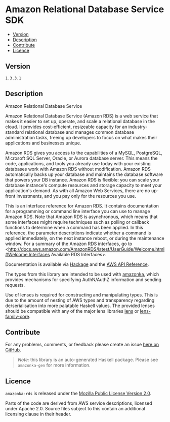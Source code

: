 # Amazon Relational Database Service SDK

* [Version](#version)
* [Description](#description)
* [Contribute](#contribute)
* [Licence](#licence)


## Version

`1.3.3.1`


## Description

Amazon Relational Database Service

Amazon Relational Database Service (Amazon RDS) is a web service that
makes it easier to set up, operate, and scale a relational database in
the cloud. It provides cost-efficient, resizeable capacity for an
industry-standard relational database and manages common database
administration tasks, freeing up developers to focus on what makes their
applications and businesses unique.

Amazon RDS gives you access to the capabilities of a MySQL, PostgreSQL,
Microsoft SQL Server, Oracle, or Aurora database server. This means the
code, applications, and tools you already use today with your existing
databases work with Amazon RDS without modification. Amazon RDS
automatically backs up your database and maintains the database software
that powers your DB instance. Amazon RDS is flexible: you can scale your
database instance\'s compute resources and storage capacity to meet your
application\'s demand. As with all Amazon Web Services, there are no
up-front investments, and you pay only for the resources you use.

This is an interface reference for Amazon RDS. It contains documentation
for a programming or command line interface you can use to manage Amazon
RDS. Note that Amazon RDS is asynchronous, which means that some
interfaces might require techniques such as polling or callback
functions to determine when a command has been applied. In this
reference, the parameter descriptions indicate whether a command is
applied immediately, on the next instance reboot, or during the
maintenance window. For a summary of the Amazon RDS interfaces, go to
<http://docs.aws.amazon.com/AmazonRDS/latest/UserGuide/Welcome.html#Welcome.Interfaces Available RDS Interfaces>.

Documentation is available via [Hackage](http://hackage.haskell.org/package/amazonka-rds)
and the [AWS API Reference](http://docs.aws.amazon.com/AmazonRDS/latest/APIReference/Welcome.html).

The types from this library are intended to be used with [amazonka](http://hackage.haskell.org/package/amazonka),
which provides mechanisms for specifying AuthN/AuthZ information and sending requests.

Use of lenses is required for constructing and manipulating types.
This is due to the amount of nesting of AWS types and transparency regarding
de/serialisation into more palatable Haskell values.
The provided lenses should be compatible with any of the major lens libraries
[lens](http://hackage.haskell.org/package/lens) or [lens-family-core](http://hackage.haskell.org/package/lens-family-core).

## Contribute

For any problems, comments, or feedback please create an issue [here on GitHub](https://github.com/brendanhay/amazonka/issues).

> _Note:_ this library is an auto-generated Haskell package. Please see `amazonka-gen` for more information.


## Licence

`amazonka-rds` is released under the [Mozilla Public License Version 2.0](http://www.mozilla.org/MPL/).

Parts of the code are derived from AWS service descriptions, licensed under Apache 2.0.
Source files subject to this contain an additional licensing clause in their header.
